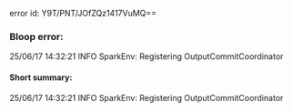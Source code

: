 error id: Y9T/PNT/JOfZQz1417VuMQ==
### Bloop error:

25/06/17 14:32:21 INFO SparkEnv: Registering OutputCommitCoordinator
#### Short summary: 

25/06/17 14:32:21 INFO SparkEnv: Registering OutputCommitCoordinator